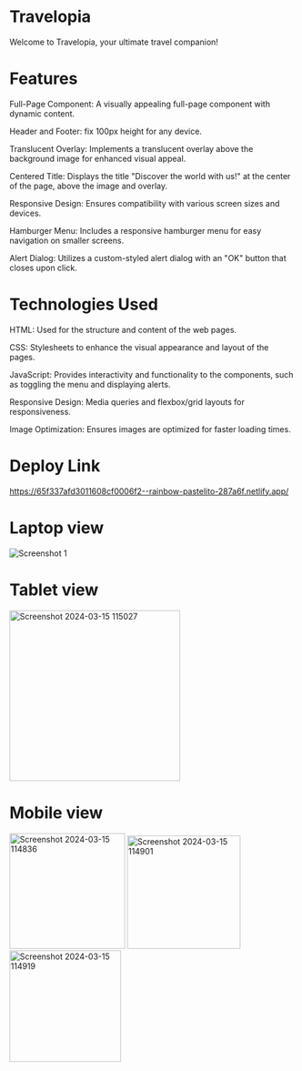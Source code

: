 # Travelopia
Welcome to Travelopia, your ultimate travel companion! 

# Features
Full-Page Component: A visually appealing full-page component with dynamic content.

Header and Footer: fix 100px height for any device.

Translucent Overlay: Implements a translucent overlay above the background image for enhanced visual appeal.

Centered Title: Displays the title "Discover the world with us!" at the center of the page, above the image and overlay.

Responsive Design: Ensures compatibility with various screen sizes and devices.

Hamburger Menu: Includes a responsive hamburger menu for easy navigation on smaller screens.

Alert Dialog: Utilizes a custom-styled alert dialog with an "OK" button that closes upon click.

# Technologies Used
HTML: Used for the structure and content of the web pages.

CSS: Stylesheets to enhance the visual appearance and layout of the pages.

JavaScript: Provides interactivity and functionality to the components, such as toggling the menu and displaying alerts.

Responsive Design: Media queries and flexbox/grid layouts for responsiveness.

Image Optimization: Ensures images are optimized for faster loading times.

# Deploy Link
https://65f337afd3011608cf0006f2--rainbow-pastelito-287a6f.netlify.app/

# Laptop view

![Screenshot 1](https://github.com/Rensi2411/travelopia-interview/assets/131978061/95b7431c-2c28-449a-90b7-94424462f0cd)

# Tablet view

<img width="300" alt="Screenshot 2024-03-15 115027" src="https://github.com/Rensi2411/travelopia-interview/assets/131978061/c30cfce1-6e40-47ff-9a7b-0ede6b76353d">

# Mobile view

<img width="203" alt="Screenshot 2024-03-15 114836" src="https://github.com/Rensi2411/travelopia-interview/assets/131978061/4aad0035-b54f-4e5d-a5d5-2b92e88a2f3f">
<img width="199" alt="Screenshot 2024-03-15 114901" src="https://github.com/Rensi2411/travelopia-interview/assets/131978061/1e8c3ccb-fd4e-4533-bb3c-d69844dbbdcd">
<img width="196" alt="Screenshot 2024-03-15 114919" src="https://github.com/Rensi2411/travelopia-interview/assets/131978061/99c8a0d2-acfd-4549-ad58-757bf9fd90fd">

